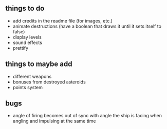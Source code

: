 things to do
-----
- add credits in the readme file (for images, etc.)
- animate destructions (have a boolean that draws it until it sets itself to false)
- display levels
- sound effects
- prettify

things to maybe add
----
- different weapons
- bonuses from destroyed asteroids
- points system

bugs
---
- angle of firing becomes out of sync with angle the ship is facing when angling and impulsing at the same time
